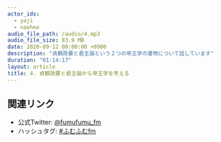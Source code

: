 ```yaml
---
actor_ids:
  - yaji
  - naohee
audio_file_path: /audio/4.mp3
audio_file_size: 83.9 MB
date: 2020-09-12 00:00:00 +0900
description: "貞観政要と君主論という２つの帝王学の書物について話しています"
duration: "01:14:17"
layout: article
title: 4. 貞観政要と君主論から帝王学を考える
---
```


## 関連リンク

- 公式Twitter: [@fumufumu_fm](https://twitter.com/fumufumu_fm)
- ハッシュタグ: [#ふむふむfm](https://twitter.com/hashtag/ふむふむfm?src=hash)